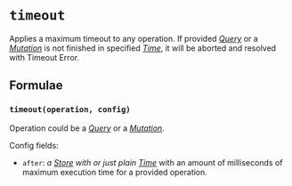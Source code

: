 # `timeout` <Badge type="tip" text="since v0.10" />

Applies a maximum timeout to any operation.
If provided [_Query_](/api/primitives/query) or a [_Mutation_](/api/primitives/mutation) is not finished in specified [_Time_](/api/primitives/time), it will be aborted and resolved with Timeout Error.

## Formulae

### `timeout(operation, config)`

Operation could be a [_Query_](/api/primitives/query) or a [_Mutation_](/api/primitives/mutation).

Config fields:

- `after`: _a [Store](https://effector.dev/en/api/effector/store/) with or just plain [Time](/api/primitives/time)_ with an amount of milliseconds of maximum execution time for a provided operation.
